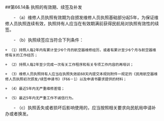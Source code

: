 ##第66.14条    执照的有效期、续签及补发

　　- （a）维修人员执照有效期为自颁发维修人员执照基础部分起5年，为保证维修人员执照连续有效，执照持有人应当在有效期满前获得民航局对执照有效性的续签。

　　- （b）执照续签应当符合下列条件：

    + （1）持照人每2年内有累计至少6个月的航空器维修经历，或者有累计至少6个月与航空器维修有关的工作经历；

    + （2）持照人每2年至少完成一次有关工作程序和有关专项工作内容的再培训；

    + （3）维修人员执照持有人应当在执照失效前60天内提交本规则附件一规定的《民用航空器维修人员执照初次颁发/续签申请书》（F66－1）以及申请书要求提供的材料；

    + （4）最近5年内无严重维修差错；

    + （5）最近5年内无严重工作不诚信行为。

　　- （c）执照丢失或者损坏后影响使用的，应当按照相关要求向民航局申请补办或者换发。